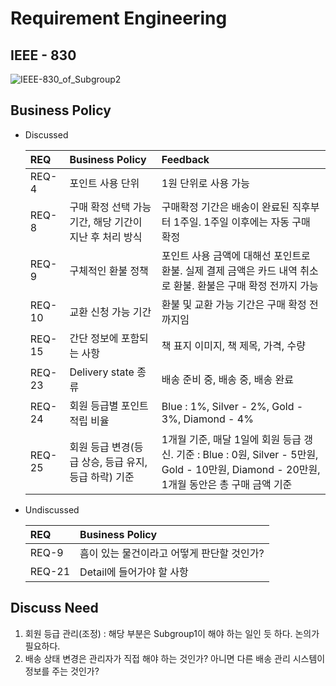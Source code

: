 # Requirement Engineering

## IEEE - 830


![IEEE-830_of_Subgroup2](https://github.com/idealization/software-engineering/blob/main/Requirement_Engineering/Payment_System/image/IEEE-830.png?raw=true)



## Business Policy

- Discussed

  | REQ  | Business Policy | Feedback |
  | :----- | :--------------- | :-------- |
  | REQ-4 | 포인트 사용 단위 | 1원 단위로 사용 가능 |
  | REQ-8 | 구매 확정 선택 가능 기간, 해당 기간이 지난 후 처리 방식 | 구매확정 기간은 배송이 완료된 직후부터 1주일. 1주일 이후에는 자동 구매 확정 |
  | REQ-9 | 구체적인 환불 정책 | 포인트 사용 금액에 대해선 포인트로 환불. 실제 결제 금액은 카드 내역 취소로 환불. 환불은 구매 확정 전까지 가능 |
  | REQ-10 | 교환 신청 가능 기간 | 환불 및 교환 가능 기간은 구매 확정 전까지임 |
  | REQ-15 | 간단 정보에 포함되는 사항 | 책 표지 이미지, 책 제목, 가격, 수량 |
  | REQ-23 | Delivery state 종류 | 배송 준비 중, 배송 중, 배송 완료 |
  | REQ-24 | 회원 등급별 포인트 적립 비율 | Blue : 1%, Silver - 2%, Gold - 3%, Diamond - 4% |
  | REQ-25 | 회원 등급 변경(등급 상승, 등급 유지, 등급 하락) 기준 | 1개월 기준, 매달 1일에 회원 등급 갱신. 기준 : Blue : 0원, Silver - 5만원, Gold - 10만원, Diamond - 20만원, 1개월 동안은 총 구매 금액 기준 |
  
  

- Undiscussed

  | REQ    | Business Policy                            |
  | :----- | :----------------------------------------- |
  | REQ-9  | 흠이 있는 물건이라고 어떻게 판단할 것인가? |
  | REQ-21 | Detail에 들어가야 할 사항                  |



## Discuss Need

1. 회원 등급 관리(조정) : 해당 부분은 Subgroup1이 해야 하는 일인 듯 하다. 논의가 필요하다.
2. 배송 상태 변경은 관리자가 직접 해야 하는 것인가? 아니면 다른 배송 관리 시스템이 정보를 주는 것인가?
